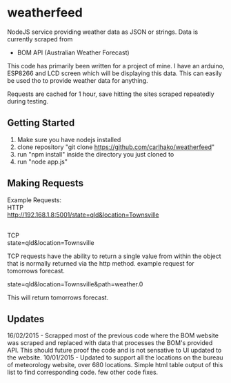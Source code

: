weatherfeed
===========

NodeJS service providing weather data as JSON or strings. Data is currently scraped from
- BOM API (Australian Weather Forecast)

This code has primarily been written for a project of mine. I have an arduino, ESP8266 and LCD screen which will be displaying this data. This can easily be used tho to provide weather data for anything.

Requests are cached for 1 hour, save hitting the sites scraped repeatedly during testing.

Getting Started
---------------
1. Make sure you have nodejs installed 
2. clone repository "git clone https://github.com/carlhako/weatherfeed"
3. run "npm install" inside the directory you just cloned to
4. run "node app.js" 

Making Requests
---------------
Example Requests:<BR>
HTTP<BR>
http://192.168.1.8:5001/state=qld&location=Townsville<BR><BR>

TCP<BR>
state=qld&location=Townsville

TCP requests have the ability to return a single value from within the object that is normally returned via the http method.
example request for tomorrows forecast.

state=qld&location=Townsville&path=weather.0

This will return tomorrows forecast.

Updates
---------------
16/02/2015 - Scrapped most of the previous code where the BOM website was scraped and replaced with data that processes the BOM's provided API. This should future proof the code and is not sensative to UI updated to the website.
10/01/2015 - Updated to support all the locations on the bureau of meteorology website, over 680 locations. Simple html table output of this list to find corresponding code. few other code fixes.
